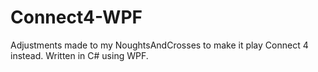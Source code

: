 # Connect4-WPF
Adjustments made to my NoughtsAndCrosses to make it play Connect 4 instead. Written in C# using WPF.
